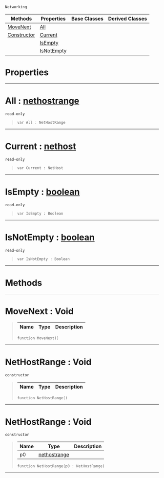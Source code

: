  `Networking`

|Methods|Properties|Base Classes|Derived Classes|
|---|---|---|---|
|[ MoveNext](nethostrange.md#movenext-void)|[ All](nethostrange.md#all-zilch-engine-document)| | |
|[ Constructor](nethostrange.md#nethostrange-void)|[ Current](nethostrange.md#current-zilch-engine-docu)| | |
| |[ IsEmpty](nethostrange.md#isempty-zilch-engine-docu)| | |
| |[ IsNotEmpty](nethostrange.md#isnotempty-zilch-engine-d)| | |


 #  Properties


---  
 #  All : [nethostrange](nethostrange.md)

 `read-only`

> 
> ``` lang=cpp, name=Nada
> var All : NetHostRange


---  
 #  Current : [nethost](nethost.md)

 `read-only`

> 
> ``` lang=cpp, name=Nada
> var Current : NetHost


---  
 #  IsEmpty : [boolean](../nada_base_types/boolean.md)

 `read-only`

> 
> ``` lang=cpp, name=Nada
> var IsEmpty : Boolean


---  
 #  IsNotEmpty : [boolean](../nada_base_types/boolean.md)

 `read-only`

> 
> ``` lang=cpp, name=Nada
> var IsNotEmpty : Boolean


---  
 #  Methods


---  
 #  MoveNext : Void

> 
> |Name|Type|Description|
> |---|---|---|
> ``` lang=cpp, name=Nada
> function MoveNext()
> ``` 


---  
 #  NetHostRange : Void

 `constructor`

> 
> |Name|Type|Description|
> |---|---|---|
> ``` lang=cpp, name=Nada
> function NetHostRange()
> ``` 


---  
 #  NetHostRange : Void

 `constructor`

> 
> |Name|Type|Description|
> |---|---|---|
> |p0|[nethostrange](nethostrange.md)| |
> ``` lang=cpp, name=Nada
> function NetHostRange(p0 : NetHostRange)
> ``` 


---  
 

 